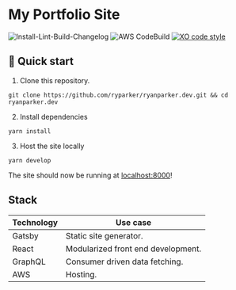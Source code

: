 # My Portfolio Site

![Install-Lint-Build-Changelog](https://github.com/ryparker/ryanparker.dev/workflows/Install-Lint-Build-Changelog/badge.svg)
![AWS CodeBuild](https://codebuild.us-east-1.amazonaws.com/badges?uuid=eyJlbmNyeXB0ZWREYXRhIjoiTCtZaTR5VitTWFRXeGVyVVV5NDl1Yzk5VFA2ZFl6MkJnejVEeDlmZXJxcW5JbFR1Y2xPU21ScmJxNytmanBBc3I3amRubXJuL1kvRjVBbm94Yld1N2JvPSIsIml2UGFyYW1ldGVyU3BlYyI6IkNHT0ZFZjhuUllwQlF4UnAiLCJtYXRlcmlhbFNldFNlcmlhbCI6MX0%3D&branch=master)
[![XO code style](https://img.shields.io/badge/code_style-XO-5ed9c7.svg)](https://github.com/xojs/xo)

## :rocket: Quick start

1. Clone this repository.

```shell
git clone https://github.com/ryparker/ryanparker.dev.git && cd ryanparker.dev
```

2. Install dependencies

```shell
yarn install
```

3. Host the site locally

```shell
yarn develop
```

The site should now be running at [localhost:8000](http://localhost:8000)!

## Stack

| Technology | Use case                           |
| ---------- | ---------------------------------- |
| Gatsby     | Static site generator.             |
| React      | Modularized front end development. |
| GraphQL    | Consumer driven data fetching.     |
| AWS        | Hosting.                           |

